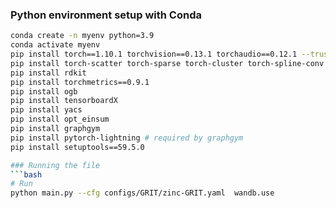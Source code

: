 ### Python environment setup with Conda
```bash
conda create -n myenv python=3.9
conda activate myenv
pip install torch==1.10.1 torchvision==0.13.1 torchaudio==0.12.1 --trusted-host download.pytorch.org
pip install torch-scatter torch-sparse torch-cluster torch-spline-conv torch-geometric==2.2.0 --trusted-host data.pyg.org
pip install rdkit
pip install torchmetrics==0.9.1
pip install ogb
pip install tensorboardX
pip install yacs
pip install opt_einsum
pip install graphgym 
pip install pytorch-lightning # required by graphgym 
pip install setuptools==59.5.0

### Running the file
```bash
# Run
python main.py --cfg configs/GRIT/zinc-GRIT.yaml  wandb.use 
